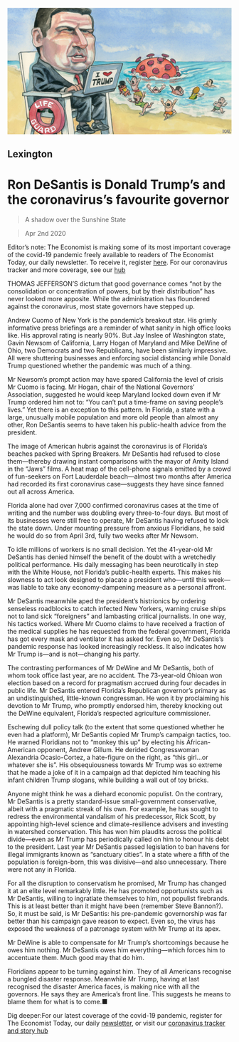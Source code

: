 ![](./images/20200404_USD000_1.jpg)

## Lexington

# Ron DeSantis is Donald Trump’s and the coronavirus’s favourite governor

> A shadow over the Sunshine State

> Apr 2nd 2020

Editor’s note: The Economist is making some of its most important coverage of the covid-19 pandemic freely available to readers of The Economist Today, our daily newsletter. To receive it, register [here](https://www.economist.com//newslettersignup). For our coronavirus tracker and more coverage, see our [hub](https://www.economist.com//coronavirus)

THOMAS JEFFERSON’S dictum that good governance comes “not by the consolidation or concentration of powers, but by their distribution” has never looked more apposite. While the administration has floundered against the coronavirus, most state governors have stepped up.

Andrew Cuomo of New York is the pandemic’s breakout star. His grimly informative press briefings are a reminder of what sanity in high office looks like. His approval rating is nearly 90%. But Jay Inslee of Washington state, Gavin Newsom of California, Larry Hogan of Maryland and Mike DeWine of Ohio, two Democrats and two Republicans, have been similarly impressive. All were shuttering businesses and enforcing social distancing while Donald Trump questioned whether the pandemic was much of a thing.

Mr Newsom’s prompt action may have spared California the level of crisis Mr Cuomo is facing. Mr Hogan, chair of the National Governors’ Association, suggested he would keep Maryland locked down even if Mr Trump ordered him not to: “You can’t put a time-frame on saving people’s lives.” Yet there is an exception to this pattern. In Florida, a state with a large, unusually mobile population and more old people than almost any other, Ron DeSantis seems to have taken his public-health advice from the president.

The image of American hubris against the coronavirus is of Florida’s beaches packed with Spring Breakers. Mr DeSantis had refused to close them—thereby drawing instant comparisons with the mayor of Amity Island in the “Jaws” films. A heat map of the cell-phone signals emitted by a crowd of fun-seekers on Fort Lauderdale beach—almost two months after America had recorded its first coronavirus case—suggests they have since fanned out all across America.

Florida alone had over 7,000 confirmed coronavirus cases at the time of writing and the number was doubling every three-to-four days. But most of its businesses were still free to operate, Mr DeSantis having refused to lock the state down. Under mounting pressure from anxious Floridians, he said he would do so from April 3rd, fully two weeks after Mr Newsom.

To idle millions of workers is no small decision. Yet the 41-year-old Mr DeSantis has denied himself the benefit of the doubt with a wretchedly political performance. His daily messaging has been neurotically in step with the White House, not Florida’s public-health experts. This makes his slowness to act look designed to placate a president who—until this week—was liable to take any economy-dampening measure as a personal affront.

Mr DeSantis meanwhile aped the president’s histrionics by ordering senseless roadblocks to catch infected New Yorkers, warning cruise ships not to land sick “foreigners” and lambasting critical journalists. In one way, his tactics worked. Where Mr Cuomo claims to have received a fraction of the medical supplies he has requested from the federal government, Florida has got every mask and ventilator it has asked for. Even so, Mr DeSantis’s pandemic response has looked increasingly reckless. It also indicates how Mr Trump is—and is not—changing his party.

The contrasting performances of Mr DeWine and Mr DeSantis, both of whom took office last year, are no accident. The 73-year-old Ohioan won election based on a record for pragmatism accrued during four decades in public life. Mr DeSantis entered Florida’s Republican governor’s primary as an undistinguished, little-known congressman. He won it by proclaiming his devotion to Mr Trump, who promptly endorsed him, thereby knocking out the DeWine equivalent, Florida’s respected agriculture commissioner.

Eschewing dull policy talk (to the extent that some questioned whether he even had a platform), Mr DeSantis copied Mr Trump’s campaign tactics, too. He warned Floridians not to “monkey this up” by electing his African-American opponent, Andrew Gillum. He derided Congresswoman Alexandria Ocasio-Cortez, a hate-figure on the right, as “this girl…or whatever she is”. His obsequiousness towards Mr Trump was so extreme that he made a joke of it in a campaign ad that depicted him teaching his infant children Trump slogans, while building a wall out of toy bricks.

Anyone might think he was a diehard economic populist. On the contrary, Mr DeSantis is a pretty standard-issue small-government conservative, albeit with a pragmatic streak of his own. For example, he has sought to redress the environmental vandalism of his predecessor, Rick Scott, by appointing high-level science and climate-resilience advisers and investing in watershed conservation. This has won him plaudits across the political divide—even as Mr Trump has periodically called on him to honour his debt to the president. Last year Mr DeSantis passed legislation to ban havens for illegal immigrants known as “sanctuary cities”. In a state where a fifth of the population is foreign-born, this was divisive—and also unnecessary. There were not any in Florida.

For all the disruption to conservatism he promised, Mr Trump has changed it at an elite level remarkably little. He has promoted opportunists such as Mr DeSantis, willing to ingratiate themselves to him, not populist firebrands. This is at least better than it might have been (remember Steve Bannon?). So, it must be said, is Mr DeSantis: his pre-pandemic governorship was far better than his campaign gave reason to expect. Even so, the virus has exposed the weakness of a patronage system with Mr Trump at its apex.

Mr DeWine is able to compensate for Mr Trump’s shortcomings because he owes him nothing. Mr DeSantis owes him everything—which forces him to accentuate them. Much good may that do him.

Floridians appear to be turning against him. They of all Americans recognise a bungled disaster response. Meanwhile Mr Trump, having at last recognised the disaster America faces, is making nice with all the governors. He says they are America’s front line. This suggests he means to blame them for what is to come.■

Dig deeper:For our latest coverage of the covid-19 pandemic, register for The Economist Today, our daily [newsletter](https://www.economist.com//newslettersignup), or visit our [coronavirus tracker and story hub](https://www.economist.com//coronavirus)